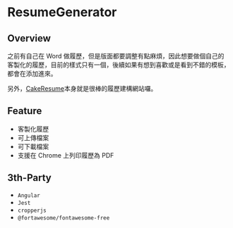 # ResumeGenerator

## Overview

之前有自己在 Word 做履歷，但是版面都要調整有點麻煩，因此想要做個自己的客製化的履歷，目前的樣式只有一個，後續如果有想到喜歡或是看到不錯的模板，都會在添加進來。

另外，[CakeResume](<[Cakeresume.com](https://www.cakeresume.com/dashboard)>)本身就是很棒的履歷建構網站囉。

## Feature

- 客製化履歷
- 可上傳檔案
- 可下載檔案
- 支援在 Chrome 上列印履歷為 PDF

## 3th-Party

- `Angular`
- `Jest`
- `cropperjs`
- `@fortawesome/fontawesome-free`
